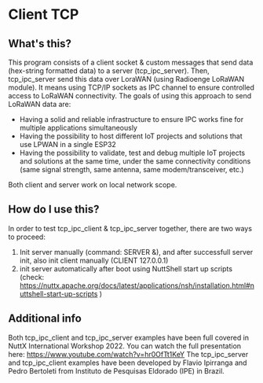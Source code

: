 # Client TCP

## What's this?

This program consists of a client socket & custom messages that send data (hex-string formatted data) to a server (tcp_ipc_server). 
Then, tcp_ipc_server send this data over LoraWAN (using Radioenge LoRaWAN module). It means using TCP/IP sockets as IPC channel to ensure controlled access to LoRaWAN connectivity.
The goals of using this approach to send LoRaWAN data are:

* Having a solid and reliable infrastructure to ensure IPC works fine for multiple applications simultaneously
* Having the possibility to host different IoT projects and solutions that use LPWAN in a single ESP32 
* Having the possibility to validate, test and debug multiple IoT projects and solutions at the same time, under the same connectivity conditions (same signal strength, same antenna, same modem/transceiver, etc.)

Both client and server work on local network scope.


## How do I use this?
 
In order to test tcp_ipc_client & tcp_ipc_server together, there are two ways to proceed:

1) Init server manually (command: SERVER &), and after successfull server init, also init client manually (CLIENT 127.0.0.1)
2) init server automatically after boot using NuttShell start up scripts (check: https://nuttx.apache.org/docs/latest/applications/nsh/installation.html#nuttshell-start-up-scripts )

## Additional info

Both tcp_ipc_client and tcp_ipc_server examples have been full covered in NuttX International Workshop 2022. You can watch the full presentation here: https://www.youtube.com/watch?v=hr0OfTt1KeY
The tcp_ipc_server and tcp_ipc_client examples have been developed by Flavio Ipirranga and Pedro Bertoleti from Instituto de Pesquisas Eldorado (IPE) in Brazil.